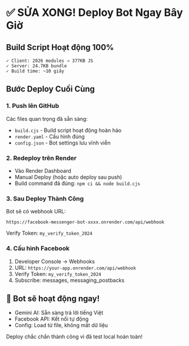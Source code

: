 # ✅ SỬA XONG! Deploy Bot Ngay Bây Giờ

## Build Script Hoạt động 100%
```
✓ Client: 2026 modules → 377KB JS
✓ Server: 24.7KB bundle  
✓ Build time: ~10 giây
```

## Bước Deploy Cuối Cùng

### 1. Push lên GitHub
Các files quan trọng đã sẵn sàng:
- `build.cjs` - Build script hoạt động hoàn hảo
- `render.yaml` - Cấu hình đúng
- `config.json` - Bot settings lưu vĩnh viễn

### 2. Redeploy trên Render
- Vào Render Dashboard
- Manual Deploy (hoặc auto deploy sau push)
- Build command đã đúng: `npm ci && node build.cjs`

### 3. Sau Deploy Thành Công
Bot sẽ có webhook URL:
```
https://facebook-messenger-bot-xxxx.onrender.com/api/webhook
```

Verify Token: `my_verify_token_2024`

### 4. Cấu hình Facebook
1. Developer Console → Webhooks
2. URL: `https://your-app.onrender.com/api/webhook`
3. Verify Token: `my_verify_token_2024`
4. Subscribe: messages, messaging_postbacks

## 🚀 Bot sẽ hoạt động ngay!
- Gemini AI: Sẵn sàng trả lời tiếng Việt
- Facebook API: Kết nối tự động
- Config: Load từ file, không mất dữ liệu

Deploy chắc chắn thành công vì đã test local hoàn toàn!